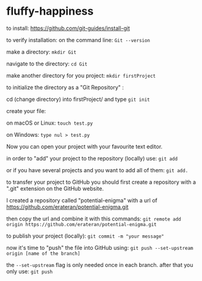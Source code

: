 # fluffy-happiness


to install:
https://github.com/git-guides/install-git

to verify installation:
on the command line: `Git --version`

make a directory:
`mkdir Git`

navigate to the directory:
`cd Git`

make another directory for you project:
`mkdir firstProject`

to initialize the directory as a "Git Repository" :

cd (change directory) into firstProject/ and type `git init`

create your file:

on macOS or Linux: `touch test.py`

on Windows: `type nul > test.py`

Now you can open your project with your favourite text editor.

in order to "add" your project to the repository (locally) use: `git add` 

or if you have several projects and you want to add all of them: `git add.`

to transfer your project to GitHub you should first create a repository with a ".git" extension on the GitHub website.

I created a repository called "potential-enigma" with a url of https://github.com/erateran/potential-enigma.git

then copy the url and combine it with this commands: `git remote add origin https://github.com/erateran/potential-enigma.git`

to publish your project (locally): `git commit -m "your message"`

now it's time to "push" the file into GitHub using: `git push --set-upstream origin [name of the branch]`

the `--set-upstream` flag is only needed once in each branch. after that you only use: `git push` 


